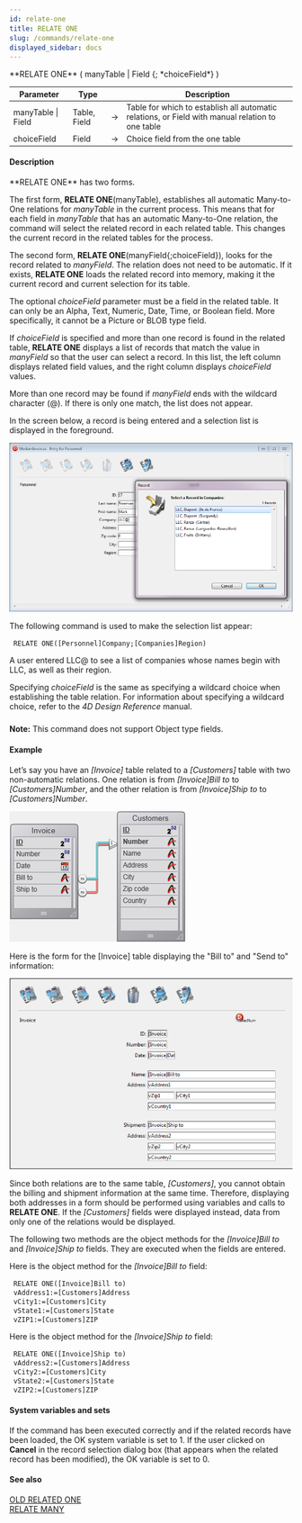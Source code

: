 ```yaml
---
id: relate-one
title: RELATE ONE
slug: /commands/relate-one
displayed_sidebar: docs
---
```


<!--REF #_command_.RELATE ONE.Syntax-->**RELATE ONE** ( manyTable | Field {; *choiceField*} )<!-- END REF-->
<!--REF #_command_.RELATE ONE.Params-->
| Parameter | Type |  | Description |
| --- | --- | --- | --- |
| manyTable &#124; Field | Table, Field | &#8594;  | Table for which to establish all automatic relations, or Field with manual relation to one table |
| choiceField | Field | &#8594;  | Choice field from the one table |

<!-- END REF-->

#### Description 

<!--REF #_command_.RELATE ONE.Summary-->**RELATE ONE** has two forms.<!-- END REF-->

The first form, **RELATE ONE**(manyTable), establishes all automatic Many-to-One relations for *manyTable* in the current process. This means that for each field in *manyTable* that has an automatic Many-to-One relation, the command will select the related record in each related table. This changes the current record in the related tables for the process.

The second form, **RELATE ONE**(manyField{;choiceField}), looks for the record related to *manyField*. The relation does not need to be automatic. If it exists, **RELATE ONE** loads the related record into memory, making it the current record and current selection for its table.

The optional *choiceField* parameter must be a field in the related table. It can only be an Alpha, Text, Numeric, Date, Time, or Boolean field. More specifically, it cannot be a Picture or BLOB type field. 

If *choiceField* is specified and more than one record is found in the related table, **RELATE ONE** displays a list of records that match the value in *manyField* so that the user can select a record. In this list, the left column displays related field values, and the right column displays *choiceField* values.

More than one record may be found if *manyField* ends with the wildcard character (@). If there is only one match, the list does not appear. 

In the screen below, a record is being entered and a selection list is displayed in the foreground.

![](../assets/en/commands/pict2287719.en.png)

The following command is used to make the selection list appear: 

```4d
 RELATE ONE([Personnel]Company;[Companies]Region)
```

A user entered LLC@ to see a list of companies whose names begin with LLC, as well as their region.

Specifying *choiceField* is the same as specifying a wildcard choice when establishing the table relation. For information about specifying a wildcard choice, refer to the *4D Design Reference* manual.

##### 

**Note:** This command does not support Object type fields.

#### Example 

Let’s say you have an *\[Invoice\]* table related to a *\[Customers\]* table with two non-automatic relations. One relation is from *\[Invoice\]Bill to* to *\[Customers\]Number*, and the other relation is from *\[Invoice\]Ship to* to *\[Customers\]Number*.

![](../assets/en/commands/pict2287721.en.png)

Here is the form for the \[Invoice\] table displaying the "Bill to" and "Send to" information:

![](../assets/en/commands/pict2287723.en.png)

Since both relations are to the same table, *\[Customers\]*, you cannot obtain the billing and shipment information at the same time. Therefore, displaying both addresses in a form should be performed using variables and calls to **RELATE ONE**. If the *\[Customers\]* fields were displayed instead, data from only one of the relations would be displayed.

The following two methods are the object methods for the *\[Invoice\]Bill to* and *\[Invoice\]Ship to* fields. They are executed when the fields are entered. 

Here is the object method for the *\[Invoice\]Bill to* field:

```4d
 RELATE ONE([Invoice]Bill to)
 vAddress1:=[Customers]Address
 vCity1:=[Customers]City
 vState1:=[Customers]State
 vZIP1:=[Customers]ZIP
```

Here is the object method for the *\[Invoice\]Ship to* field:

```4d
 RELATE ONE([Invoice]Ship to)
 vAddress2:=[Customers]Address
 vCity2:=[Customers]City
 vState2:=[Customers]State
 vZIP2:=[Customers]ZIP
```

#### System variables and sets 

If the command has been executed correctly and if the related records have been loaded, the OK system variable is set to 1\. If the user clicked on **Cancel** in the record selection dialog box (that appears when the related record has been modified), the OK variable is set to 0\. 

#### See also 

[OLD RELATED ONE](old-related-one.md)  
[RELATE MANY](relate-many.md)  